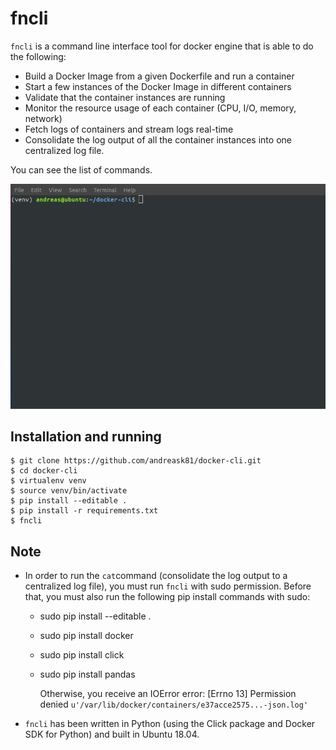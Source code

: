 # fncli

`fncli` is a command line interface tool for docker engine that is able to do the following:
 * Build a Docker Image from a given Dockerfile and run a container
 * Start a few instances of the Docker Image in different containers
 * Validate that the container instances are running
 * Monitor the resource usage of each container (CPU, I/O, memory, network)
 * Fetch logs of containers and stream logs real-time
 * Consolidate the log output of all the container instances into one centralized log file.

 You can see the list of commands.

 ![usage](/data/out.gif)

## Installation and running ##

```
$ git clone https://github.com/andreask81/docker-cli.git
$ cd docker-cli
$ virtualenv venv
$ source venv/bin/activate
$ pip install --editable .
$ pip install -r requirements.txt
$ fncli
```

## Note ##
* In order to run the `cat`command (consolidate the log output to a centralized log file),
you must run `fncli` with sudo permission.
  Before that, you must also run the following pip install commands with sudo:
  * sudo pip install --editable .
  * sudo pip install docker
  * sudo pip install click
  * sudo pip install pandas

    Otherwise, you receive an IOError error: [Errno 13] Permission denied `u'/var/lib/docker/containers/e37acce2575...-json.log'`

* `fncli` has been written in Python (using the Click package and Docker SDK for Python) and built in Ubuntu 18.04.
